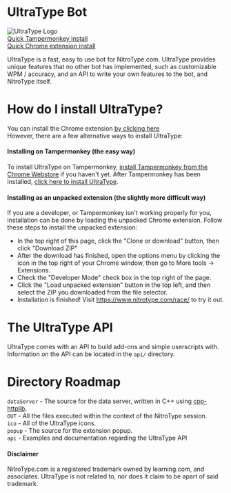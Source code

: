 # UltraType Bot
![UltraType Logo](https://github.com/ultratype/UltraTypeBot/raw/master/ico/logo.png)
<br>
[Quick Tampermonkey install](https://github.com/ultratype/UltraTypeBot/raw/master/UltraType.user.js)
<br>
[Quick Chrome extension install](https://chrome.google.com/webstore/detail/ultratype-nitrotype-typin/gekjidmkhehamonaimcibhnaecakojlm)

UltraType is a fast, easy to use bot for NitroType.com. UltraType provides unique features that no other bot has implemented, such as customizable WPM / accuracy, and an API to write your own features to the bot, and NitroType itself.

# How do I install UltraType?

You can install the Chrome extension [by clicking here](https://chrome.google.com/webstore/detail/fpopdcoojgeikobdihofjflpngpcbiob/)<br>
However, there are a few alternative ways to install UltraType:

#### Installing on Tampermonkey (the easy way)
To install UltraType on Tampermonkey, [install Tampermonkey from the Chrome Webstore](https://chrome.google.com/webstore/detail/tampermonkey/dhdgffkkebhmkfjojejmpbldmpobfkfo) if you haven't yet. After Tampermonkey has been installed, [click here to install UltraType](https://github.com/ultratype/UltraTypeBot/raw/master/UltraType.user.js).
#### Installing as an unpacked extension (the slightly more difficult way)
If you are a developer, or Tampermonkey isn't working properly for you, installation can be done by loading the unpacked Chrome extension. Follow these steps to install the unpacked extension:
- In the top right of this page, click the "Clone or download" button, then click "Download ZIP"
- After the download has finished, open the options menu by clicking the icon in the top right of your Chrome window, then go to More tools -> Extensions.
- Check the "Developer Mode" check box in the top right of the page.
- Click the "Load unpacked extension" button in the top left, and then select the ZIP you downloaded from the file selector.
- Installation is finished! Visit https://www.nitrotype.com/race/ to try it out.

# The UltraType API
UltraType comes with an API to build add-ons and simple userscripts with. Information on the API can be located in the `api/` directory.

# Directory Roadmap
`dataServer` - The source for the data server, written in C++ using [cpp-httplib](https://github.com/yhirose/cpp-httplib).<br>
`OUT` - All the files executed within the context of the NitroType session.<br>
`ico` - All of the UltraType icons.<br>
`popup` - The source for the extension popup.<br>
`api` - Examples and documentation regarding the UltraType API<br>

#### Disclaimer
NitroType.com is a registered trademark owned by learning.com, and associates. UltraType is not related to, nor does it claim to be apart of said trademark.
